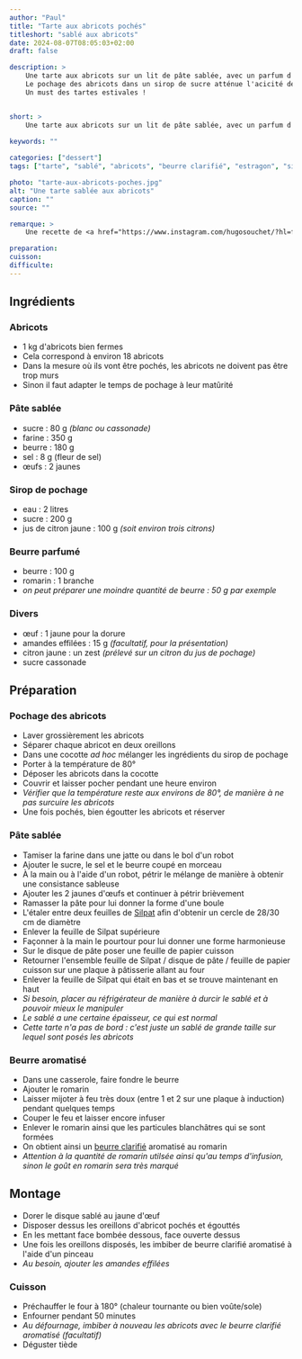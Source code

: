 ```yaml
---
author: "Paul"
title: "Tarte aux abricots pochés"
titleshort: "sablé aux abricots"
date: 2024-08-07T08:05:03+02:00
draft: false

description: >
    Une tarte aux abricots sur un lit de pâte sablée, avec un parfum d'estragon.<br>
    Le pochage des abricots dans un sirop de sucre atténue l'acicité de la tarte traditionnelle.<br>
    Un must des tartes estivales !


short: >
    Une tarte aux abricots sur un lit de pâte sablée, avec un parfum d'estragon
    
keywords: ""

categories: ["dessert"]
tags: ["tarte", "sablé", "abricots", "beurre clarifié", "estragon", "sirop de sucre", "pochage", "pocher"]

photo: "tarte-aux-abricots-poches.jpg"
alt: "Une tarte sablée aux abricots"
caption: ""
source: ""

remarque: >
    Une recette de <a href="https://www.instagram.com/hugosouchet/?hl=fr">Hugo Souchet</a> indiquée par <a href="https://www.instagram.com/p/C9U_w4sM8jW/?hl=fr">François Gaudry</a>

preparation: 
cuisson: 
difficulte:
---
```



## Ingrédients
### Abricots
- 1 kg d'abricots bien fermes
- Cela correspond à environ 18 abricots
- Dans la mesure où ils vont être pochés, les abricots ne doivent pas être trop murs
- Sinon il faut adapter le temps de pochage à leur matûrité
### Pâte sablée
- sucre : 80 g *(blanc ou cassonade)*
- farine : 350 g
- beurre : 180 g
- sel : 8 g (fleur de sel)
- &oelig;ufs : 2 jaunes
### Sirop de pochage
- eau : 2 litres
- sucre : 200 g
- jus de citron jaune : 100 g *(soit environ trois citrons)*
### Beurre parfumé
- beurre : 100 g
- romarin : 1 branche
- *on peut préparer une moindre quantité de beurre : 50 g par exemple*
### Divers
- &oelig;uf : 1 jaune pour la dorure
- amandes effilées : 15 g *(facultatif, pour la présentation)*
- citron jaune : un zest *(prélevé sur un citron du jus de pochage)*
- sucre cassonade
## Préparation
### Pochage des abricots
- Laver grossièrement les abricots
- Séparer chaque abricot en deux oreillons
- Dans une cocotte *ad hoc* mélanger les ingrédients du sirop de pochage
- Porter à la température de 80°
- Déposer les abricots dans la cocotte
- Couvrir et laisser pocher pendant une heure environ
- *Vérifier que la température reste aux environs de 80°, de manière à ne pas surcuire les abricots*
- Une fois pochés, bien égoutter les abricots et réserver
### Pâte sablée
- Tamiser la farine dans une jatte ou dans le bol d'un robot
- Ajouter le sucre, le sel et le beurre coupé en morceau
- À la main ou à l'aide d'un robot, pétrir le mélange de manière à obtenir une consistance sableuse
- Ajouter les 2 jaunes d'&oelig;ufs et continuer à pétrir brièvement
- Ramasser la pâte pour lui donner la forme d'une boule
- L'étaler entre deux feuilles de [Silpat](https://fr.silpat.com/) afin d'obtenir un cercle de 28/30 cm de diamètre
- Enlever la feuille de Silpat supérieure
- Façonner à la main le pourtour pour lui donner une forme harmonieuse
- Sur le disque de pâte poser une feuille de papier cuisson
- Retourner l'ensemble feuille de Silpat / disque de pâte / feuille de papier cuisson sur une plaque à pâtisserie allant au four
- Enlever la feuille de Silpat qui était en bas et se trouve maintenant en haut
- *Si besoin, placer au réfrigérateur de manière à durcir le sablé et à pouvoir mieux le manipuler*
- *Le sablé a une certaine épaisseur, ce qui est normal*
- *Cette tarte n'a pas de bord : c'est juste un sablé de grande taille sur lequel sont posés les abricots*
### Beurre aromatisé
- Dans une casserole, faire fondre le beurre
- Ajouter le romarin
- Laisser mijoter à feu très doux (entre 1 et 2 sur une plaque à induction) pendant quelques temps
- Couper le feu et laisser encore infuser
- Enlever le romarin ainsi que les particules blanchâtres qui se sont formées
- On obtient ainsi un [beurre clarifié](https://www.meilleurduchef.com/fr/recette/beurre-clarifie.html) aromatisé au romarin
- *Attention à la quantité de romarin utilsée ainsi qu'au temps d'infusion, sinon le goût en romarin sera très marqué*
## Montage
- Dorer le disque sablé au jaune d'&oelig;uf
- Disposer dessus les oreillons d'abricot pochés et égouttés
- En les mettant face bombée dessous, face ouverte dessus
- Une fois les oreillons disposés, les imbiber de beurre clarifié aromatisé à l'aide d'un pinceau
- *Au besoin, ajouter les amandes effilées*
### Cuisson
- Préchauffer le four à 180° (chaleur tournante ou bien voûte/sole)
- Enfourner pendant 50 minutes
- *Au défournage, imbiber à nouveau les abricots avec le beurre clarifié aromatisé (facultatif)*
- Déguster tiède